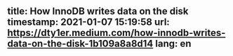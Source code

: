 title: How InnoDB writes data on the disk
timestamp: 2021-01-07 15:19:58
url: https://dty1er.medium.com/how-innodb-writes-data-on-the-disk-1b109a8a8d14
lang: en
---
